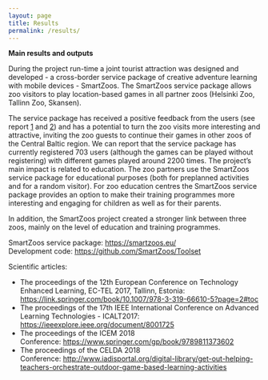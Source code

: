 ```yaml
---
layout: page
title: Results
permalink: /results/
---
```


**Main results and outputs**

During the project run-time a joint tourist attraction was designed and developed - a cross-border service package of creative adventure learning with mobile devices - SmartZoos. The SmartZoos service package allows zoo visitors to play location-based games in all partner zoos (Helsinki Zoo, Tallinn Zoo, Skansen).

The service package has received a positive feedback from the users (see report [1][1] and [2][2]) and has a potential to turn the zoo visits more interesting and attractive, inviting the zoo guests to continue their games in other zoos of the Central Baltic region. We can report that the service package has currently registered 703 users (although the games can be played without registering) with different games played around 2200 times. The project’s main impact is related to education. The zoo partners use the SmartZoos service package for educational purposes (both for preplanned activities and for a random visitor). For zoo education centres the SmartZoos service package provides an option to make their training programmes more interesting and engaging for children as well as for their parents.

In addition, the SmartZoos project created a stronger link between three zoos, mainly on the level of education and training programmes.

SmartZoos service package: https://smartzoos.eu/ <br>
Development code: https://github.com/SmartZoos/Toolset

Scientific articles:
* The proceedings of the 12th European Conference on Technology Enhanced Learning, EC-TEL 2017, Tallinn, Estonia: https://link.springer.com/book/10.1007/978-3-319-66610-5?page=2#toc
* The proceedings of the 17th IEEE International Conference on Advanced Learning Technologies - ICALT2017: https://ieeexplore.ieee.org/document/8001725
* The proceedings of the ICEM 2018 Conference: https://www.springer.com/gp/book/9789811373602
* The proceedings of the CELDA 2018 Conference: http://www.iadisportal.org/digital-library/get-out-helping-teachers-orchestrate-outdoor-game-based-learning-activities

[1]: /assets/docs/Deliverable-271.docx
[2]: /assets/docs/Deliverable-271.docx
